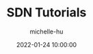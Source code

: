---
layout: collection
title:  SDN Tutorials
series: sdn
parent: [tutorials, sdn-tutorials]
description: The following collection contains SuiteCloud Developer Network (SDN) tutorials.
author: michelle-hu
tags: [open-source, beginner]
sort: asc
color: purple
date: 2022-01-24 10:00:00
---